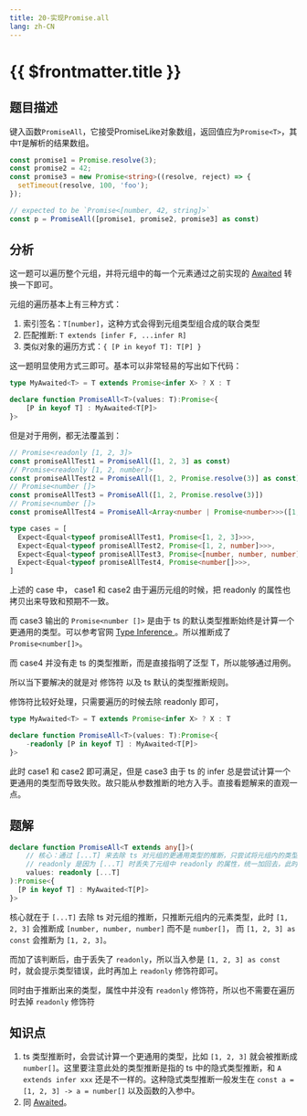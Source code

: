```yaml
---
title: 20-实现Promise.all
lang: zh-CN
---
```


# {{ $frontmatter.title }}

## 题目描述

键入函数`PromiseAll`，它接受PromiseLike对象数组，返回值应为`Promise<T>`，其中`T`是解析的结果数组。

```ts
const promise1 = Promise.resolve(3);
const promise2 = 42;
const promise3 = new Promise<string>((resolve, reject) => {
  setTimeout(resolve, 100, 'foo');
});

// expected to be `Promise<[number, 42, string]>`
const p = PromiseAll([promise1, promise2, promise3] as const)
```

## 分析

这一题可以遍历整个元组，并将元组中的每一个元素通过之前实现的 [Awaited](/docs/easy/189-%E5%AE%9E%E7%8E%B0Awaited.md) 转换一下即可。

元组的遍历基本上有三种方式：

1. 索引签名：`T[number]`，这种方式会得到元组类型组合成的联合类型
2. 匹配推断: `T extends [infer F, ...infer R]`
3. 类似对象的遍历方式：`{ [P in keyof T]: T[P] }`

这一题明显使用方式三即可。基本可以非常轻易的写出如下代码：

```ts
type MyAwaited<T> = T extends Promise<infer X> ? X : T

declare function PromiseAll<T>(values: T):Promise<{
    [P in keyof T] : MyAwaited<T[P]>
}>
```

但是对于用例，都无法覆盖到：

```ts
// Promise<readonly [1, 2, 3]>
const promiseAllTest1 = PromiseAll([1, 2, 3] as const)
// Promise<readonly [1, 2, number]>
const promiseAllTest2 = PromiseAll([1, 2, Promise.resolve(3)] as const)
// Promise<number []>
const promiseAllTest3 = PromiseAll([1, 2, Promise.resolve(3)])
// Promise<number []>
const promiseAllTest4 = PromiseAll<Array<number | Promise<number>>>([1, 2, 3])

type cases = [
  Expect<Equal<typeof promiseAllTest1, Promise<[1, 2, 3]>>>,
  Expect<Equal<typeof promiseAllTest2, Promise<[1, 2, number]>>>,
  Expect<Equal<typeof promiseAllTest3, Promise<[number, number, number]>>>,
  Expect<Equal<typeof promiseAllTest4, Promise<number[]>>>,
]
```

上述的 case 中， case1 和 case2 由于遍历元组的时候，把 readonly 的属性也拷贝出来导致和预期不一致。

而 case3 输出的 `Promise<number []>` 是由于 ts 的默认类型推断始终是计算一个更通用的类型。可以参考官网 [Type Inference
](https://www.typescriptlang.org/docs/handbook/type-inference.html)。所以推断成了 `Promise<number[]>`。

而 case4 并没有走 ts 的类型推断，而是直接指明了泛型 T，所以能够通过用例。

所以当下要解决的就是对 修饰符 以及 ts 默认的类型推断规则。

修饰符比较好处理，只需要遍历的时候去除 readonly 即可，

```ts
type MyAwaited<T> = T extends Promise<infer X> ? X : T

declare function PromiseAll<T>(values: T):Promise<{
    -readonly [P in keyof T] : MyAwaited<T[P]>
}>
```

此时 case1 和 case2 即可满足，但是 case3 由于 ts 的 infer 总是尝试计算一个更通用的类型而导致失败。故只能从参数推断的地方入手。直接看题解来的直观一点。


## 题解

```ts
declare function PromiseAll<T extends any[]>(
    // 核心：通过 [...T] 来去除 ts 对元组的更通用类型的推断，只尝试将元组内的类型进行类型推断
    // readonly 是因为 [...T] 时丢失了元组中 readonly 的属性，统一加回去，此时入参才可以满足类型要求
    values: readonly [...T]
):Promise<{
  [P in keyof T] : MyAwaited<T[P]>
}>
```

核心就在于 `[...T]` 去除 ts 对元组的推断，只推断元组内的元素类型，此时 `[1, 2, 3]` 会推断成 `[number, number, number]` 而不是 `number[]`， 而 `[1, 2, 3] as const` 会推断为 `[1, 2, 3]`。

而加了该判断后，由于丢失了 `readonly`，所以当入参是 `[1, 2, 3] as const` 时，就会提示类型错误，此时再加上 `readonly` 修饰符即可。

同时由于推断出来的类型，属性中并没有 `readonly` 修饰符，所以也不需要在遍历时去掉 `readonly` 修饰符

## 知识点

1. ts 类型推断时，会尝试计算一个更通用的类型，比如 `[1, 2, 3]` 就会被推断成 `number[]`。这里要注意此处的类型推断是指的 ts 中的隐式类型推断，和 `A extends infer xxx` 还是不一样的。这种隐式类型推断一般发生在 `const a = [1, 2, 3] -> a = number[]` 以及函数的入参中。
2. 同 [Awaited](/docs/easy/189-%E5%AE%9E%E7%8E%B0Awaited.md)。